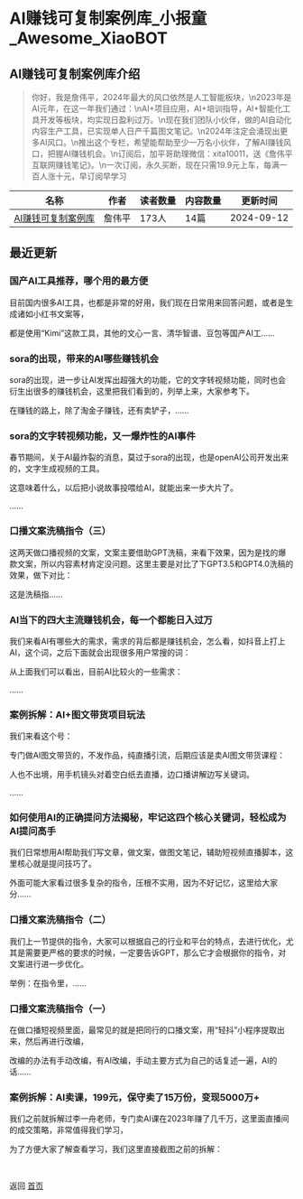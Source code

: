 # AI赚钱可复制案例库_小报童_Awesome_XiaoBOT

## AI赚钱可复制案例库介绍
> 你好，我是詹伟平，2024年最大的风口依然是人工智能板块，\n2023年是AI元年，在这一年我们通过：\nAI+项目应用，AI+培训指导，AI+智能化工具开发等板块，均实现日盈利过万。\n现在我们团队小伙伴，做的AI自动化内容生产工具，已实现单人日产千篇图文笔记。\n2024年注定会涌现出更多AI风口。\n推出这个专栏，希望能帮助至少一万名小伙伴，了解AI赚钱风口，把握AI赚钱机会。\n订阅后，加平哥助理微信：xita10011，送《詹伟平互联网赚钱笔记》。\n一次订阅，永久买断，现在只需19.9元上车，每满一百人涨十元，早订阅早学习  
  


|名称|作者|读者数量|内容数量|更新时间|
|---|---|---|---|---|
|[AI赚钱可复制案例库](https://xiaobot.net/p/v85848807?refer=0b133df9-27dc-423b-8101-639049001c13)|詹伟平|173人|14篇|2024-09-12|

## 最近更新
### 国产AI工具推荐，哪个用的最方便

目前国内很多AI工具，也都是非常的好用，我们现在日常用来回答问题，或者是生成诸如小红书文案等，

都是使用“Kimi”这款工具，其他的文心一言、清华智谱、豆包等国产AI工......

### sora的出现，带来的AI哪些赚钱机会

sora的出现，进一步让AI发挥出超强大的功能，它的文字转视频功能，同时也会衍生出很多的赚钱机会，这里把我们看到的，列举上来，大家参考下。

在赚钱的路上，除了淘金子赚钱，还有卖铲子，......

### sora的文字转视频功能，又一爆炸性的AI事件

春节期间，关于AI最炸裂的消息，莫过于sora的出现，也是openAI公司开发出来的，文字生成视频的工具。

这意味着什么，以后把小说故事投喂给AI，就能出来一步大片了。

......

### 口播文案洗稿指令（三）

这两天做口播视频的文案，文案主要借助GPT洗稿，来看下效果，因为是找的爆款文案，所以内容素材肯定没问题。这里主要是对比了下GPT3.5和GPT4.0洗稿的效果，做下对比：

这是洗稿指......

### AI当下的四大主流赚钱机会，每一个都能日入过万

我们来看AI有哪些大的需求，需求的背后都是赚钱机会，怎么看，如抖音上打上AI，这个词，之后下面就会出现很多用户常搜的词：

从上面我们可以看出，目前AI比较火的一些需求：

......

### 案例拆解：AI+图文带货项目玩法

我们来看这个号：

专门做AI图文带货的，不发作品，纯直播引流，后期应该是卖AI图文带货课程：

人也不出境，用手机镜头对着空白纸去直播，边口播讲解边写关键词。

......

### 如何使用AI的正确提问方法揭秘，牢记这四个核心关键词，轻松成为AI提问高手

我们日常想用AI帮助我们写文章，做文案，做图文笔记，辅助短视频直播脚本，这里核心就是提问技巧了。

外面可能大家看过很多复杂的指令，压根不实用，因为不好记忆，这里给大家分......

### 口播文案洗稿指令（二）

我们上一节提供的指令，大家可以根据自己的行业和平台的特点，去进行优化，尤其是需要更严格的要求的时候，一定要告诉GPT，那么它才会根据你的指令，对文案进行进一步优化。

举例：在指令里，......

### 口播文案洗稿指令（一）

在做口播短视频里面，最常见的就是把同行的口播文案，用“轻抖”小程序提取出来，然后再进行改编，

改编的办法有手动改编，有AI改编，手动主要方式为自己的话复述一遍，AI的话......

### 案例拆解：AI卖课，199元，保守卖了15万份，变现5000万+

我们之前就拆解过李一舟老师，专门卖AI课在2023年赚了几千万，这里面直播间的成交策略，非常值得我们学习，

为了方便大家了解查看学习，我们这里直接截图之前的拆解：


<a href="https://github.com/Reno9527/awesome-xiaobot" style="color: white; text-decoration: none;">awesome-xiaobot</a>

返回 [首页](../README.md)
